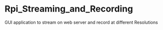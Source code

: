 # Rpi_Streaming_and_Recording
GUI application to stream on web server and record at different Resolutions
